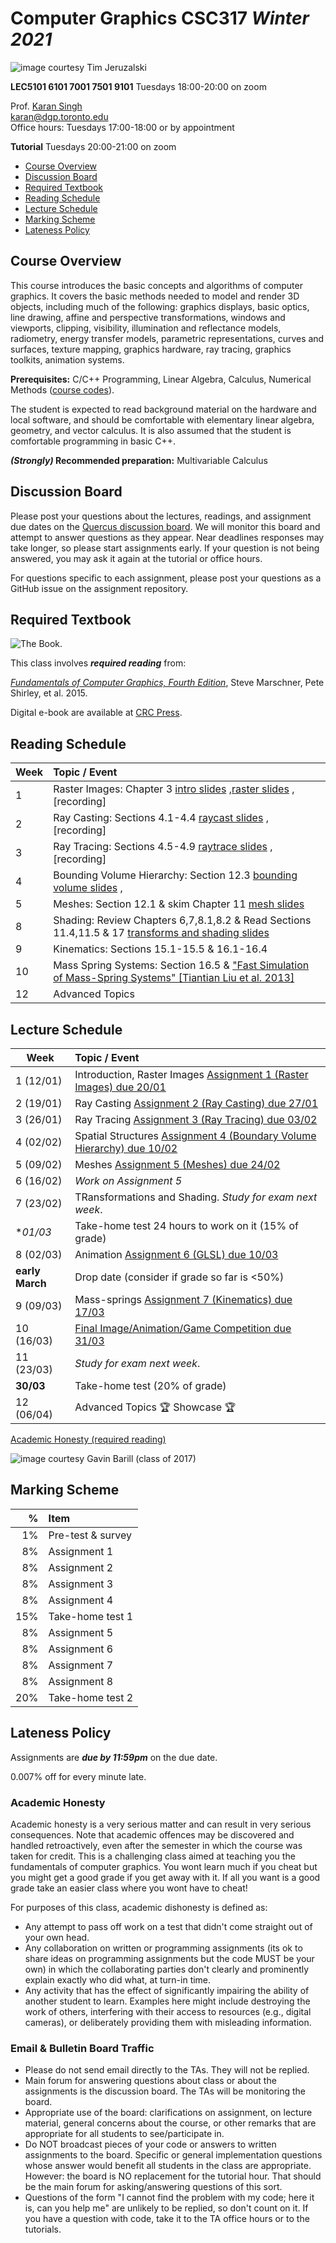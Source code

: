 # Computer Graphics CSC317 _Winter 2021_

![_image courtesy Tim Jeruzalski_](images/bunny-rigid-body.gif)

**LEC5101 6101 7001 7501 9101** Tuesdays 18:00-20:00 on zoom

Prof. [Karan Singh](http://www.dgp.toronto.edu/~karan/)  
karan@dgp.toronto.edu    
Office hours: Tuesdays 17:00-18:00 or by appointment

**Tutorial** Tuesdays 20:00-21:00 on zoom

- [Course Overview](#course-overview)
- [Discussion Board](#discussion-board)
- [Required Textbook](#required-textbook)
- [Reading Schedule](#reading-schedule)
- [Lecture Schedule](#lecture-schedule)
- [Marking Scheme](#marking-scheme)
- [Lateness Policy](#lateness-policy)

## Course Overview

This course introduces the basic concepts and algorithms of computer graphics.
It covers the basic methods needed to model and render 3D objects, including
much of the following: graphics displays, basic optics, line drawing, affine and
perspective transformations, windows and viewports, clipping, visibility,
illumination and reflectance models, radiometry, energy transfer models,
parametric representations, curves and surfaces, texture mapping, graphics
hardware, ray tracing, graphics toolkits, animation systems.

**Prerequisites:** C/C++ Programming, Linear Algebra, Calculus, Numerical
Methods ([course
codes](https://fas.calendar.utoronto.ca/course/csc317h1)).

The student is expected to read background material on the hardware and local
software, and should be comfortable with elementary linear algebra, geometry,
and vector calculus. It is also assumed that the student is comfortable
programming in basic C++.

**_(Strongly)_ Recommended preparation:** Multivariable Calculus

## Discussion Board

Please post your questions about the lectures, readings, and assignment due dates on the
[Quercus discussion
board](https://q.utoronto.ca/courses/196707/discussion_topics). We will monitor
this board and attempt to answer questions as they appear. Near deadlines
responses may take longer, so please start assignments early. If your question
is not being answered, you may ask it again at the tutorial or office hours.

For questions specific to each assignment, please post your questions as a GitHub issue
on the assignment repository.


## Required Textbook

![The Book.](https://www.cs.cornell.edu/~srm/fcg4/K22616_cover-300.jpg)

This class involves  **_required reading_** from:

[_Fundamentals of Computer Graphics, Fourth
Edition_](https://www.cs.cornell.edu/~srm/fcg4/), Steve Marschner, Pete Shirley,
et al. 2015.

Digital e-book are available at [CRC
Press](https://www.crcpress.com/Fundamentals-of-Computer-Graphics-Fourth-Edition/Marschner-Shirley/p/book/9781482229394).

## Reading Schedule

| Week | Topic / Event |
| ---- | :------------ |
| 1    | Raster Images: Chapter 3 [intro slides](https://github.com/karansher/317-lectures/blob/main/lecture0.pdf) ,[raster slides](https://github.com/karansher/317-lectures/blob/main/lecture1.pdf) , [recording]
| 2   | Ray Casting: Sections 4.1-4.4 [raycast slides](https://github.com/karansher/317-lectures/blob/main/lecture2.pdf) , [recording]
| 3   | Ray Tracing: Sections 4.5-4.9 [raytrace slides](https://github.com/karansher/317-lectures/blob/main/lecture3.pdf) ,  [recording]
| 4   | Bounding Volume Hierarchy: Section 12.3 [bounding volume slides](https://github.com/karansher/317-lectures/blob/main/lecture4.pdf) ,
| 5  | Meshes: Section 12.1 & skim Chapter 11 [mesh slides](https://github.com/karansher/317-lectures/blob/main/lecture5.pdf)
| 8  | Shading: Review Chapters 6,7,8.1,8.2 & Read Sections 11.4,11.5 & 17 [transforms and shading slides](https://github.com/karansher/317-lectures/blob/main/lecture6.pdf)
| 9  | Kinematics: Sections 15.1-15.5 & 16.1-16.4
| 10  | Mass Spring Systems: Section 16.5 & ["Fast Simulation of Mass-Spring Systems" [Tiantian Liu et al. 2013]](http://graphics.berkeley.edu/papers/Liu-FSM-2013-11/Liu-FSM-2013-11.pdf)
| 12| Advanced Topics



## Lecture Schedule

| Week | Topic / Event |
| ---- | :------------ |
| 1 (12/01)  | Introduction, Raster Images [Assignment 1 (Raster Images) due 20/01](https://github.com/alecjacobson/computer-graphics-raster-images)
| 2 (19/01)    | Ray Casting [Assignment 2 (Ray Casting) due 27/01](https://github.com/Asmathunofficial/computer-graphics-ray-casting)
| 3 (26/01)   | Ray Tracing [Assignment 3 (Ray Tracing) due 03/02](https://github.com/abhimadan/computer-graphics-ray-tracing)
| 4 (02/02)   | Spatial Structures [Assignment 4 (Boundary Volume Hierarchy) due 10/02](https://github.com/idaho777/computer-graphics-bounding-volume-hierarchy)
| 5  (09/02)  | Meshes [Assignment 5 (Meshes) due 24/02](https://github.com/alecjacobson/computer-graphics-meshes)
| 6 (16/02)   | _Work on Assignment 5_
| 7  (23/02)  | TRansformations and Shading. _Study for exam next week_. 
| **01/03* | Take-home test 24 hours to work on it (15% of grade)
| 8 (02/03)   | Animation [Assignment 6 (GLSL) due 10/03](https://github.com/abhimadan/computer-graphics-shader-pipeline)
| **early March** | Drop date (consider if grade so far is <50%)
| 9  (09/03)  | Mass-springs [Assignment 7 (Kinematics) due 17/03]()
| 10 (16/03)  |  [Final Image/Animation/Game Competition due 31/03]()
| 11 (23/03)  | _Study for exam next week_.
| **30/03** | Take-home test (20% of grade)
| 12 (06/04)  | Advanced Topics 🏆 Showcase 🏆 

[Academic Honesty (required reading)](#academic-honesty)

![_image courtesy Gavin Barill (class of 2017)_](images/gavin-barill-snowglobe.jpg)

## Marking Scheme

| % | Item |
| ----: | :-------------- |
| 1% | Pre-test & survey |
| 8% | Assignment 1 | 
| 8% | Assignment 2 | 
| 8% | Assignment 3 | 
| 8% | Assignment 4 | 
| 15% | Take-home test 1 |
| 8% | Assignment 5 | 
| 8% | Assignment 6 | 
| 8% | Assignment 7 | 
| 8% | Assignment 8 | 
| 20% | Take-home test 2 |

## Lateness Policy

Assignments are **_due by 11:59pm_** on the due date.

0.007% off for every minute late.

### Academic Honesty

Academic honesty is a very serious matter and can result in very serious
consequences. Note that academic offences may be discovered and handled
retroactively, even after the semester in which the course was taken for credit.
This is a challenging class aimed at teaching you the fundamentals of computer
graphics. You wont learn much if you cheat but you might get a good grade if you
get away with it. If all you want is a good grade take an easier class where you
wont have to cheat!

For purposes of this class, academic dishonesty is defined as:

- Any attempt to pass off work on a test that didn't come straight out of your
  own head.
- Any collaboration on written or programming assignments (its ok to share ideas
  on programming assignments but the code MUST be your own) in which the
  collaborating parties don't clearly and prominently explain exactly who did
  what, at turn-in time.
- Any activity that has the effect of significantly impairing the ability of
  another student to learn. Examples here might include destroying the work of
  others, interfering with their access to resources (e.g., digital cameras), or
  deliberately providing them with misleading information.

### Email & Bulletin Board Traffic

- Please do not send email directly to the TAs. They will not be replied.
- Main forum for answering questions about class or about the assignments is the
  discussion board. The TAs will be monitoring the board.
- Appropriate use of the board: clarifications on assignment, on lecture
  material, general concerns about the course, or other remarks that are
  appropriate for all students to see/participate in.
- Do NOT broadcast pieces of your code or answers to written assignments to the
  board. Specific or general implementation questions whose answer
  would benefit all students in the class are appropriate. However: the
  board is NO replacement for the tutorial hour. That should be the main forum
  for asking/answering questions of this sort.
- Questions of the form "I cannot find the problem with my code; here it is, can
  you help me" are unlikely to be replied, so don't count on it. If you have a
  question with code, take it to the TA office hours or to the tutorials.

</article>
